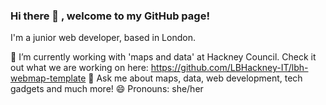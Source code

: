 ### Hi there 👋 , welcome to my GitHub page! 

I'm a junior web developer, based in London.  

🔭 I’m currently working with 'maps and data' at Hackney Council. Check it out what we are working on here: https://github.com/LBHackney-IT/lbh-webmap-template
💬 Ask me about maps, data, web development, tech gadgets and much more! 
😄 Pronouns: she/her

<!--
**martavj/martavj** is a ✨ _special_ ✨ repository because its `README.md` (this file) appears on your GitHub profile.

Here are some ideas to get you started:

- 🔭 I’m currently working on ...
- 🌱 I’m currently learning ...
- 👯 I’m looking to collaborate on ...
- 🤔 I’m looking for help with ...
- 💬 Ask me about ...
- 📫 How to reach me: http://www.martavillalobos.xyz
- 😄 Pronouns: ...
- ⚡ Fun fact: ...
-->
